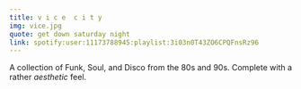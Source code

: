 ```yaml
---
title: v i c e  c i t y 
img: vice.jpg
quote: get down saturday night
link: spotify:user:11173788945:playlist:3i03n0T43ZO6CPQFnsRz96 
---
```


A collection of Funk, Soul, and Disco from the 80s and 90s. Complete with a rather *aesthetic* feel.